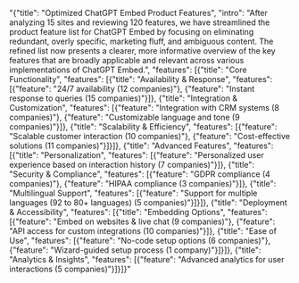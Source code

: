 "{\"title\": \"Optimized ChatGPT Embed Product Features\", \"intro\": \"After analyzing 15 sites and reviewing 120 features, we have streamlined the product feature list for ChatGPT Embed by focusing on eliminating redundant, overly specific, marketing fluff, and ambiguous content. The refined list now presents a clearer, more informative overview of the key features that are broadly applicable and relevant across various implementations of ChatGPT Embed.\", \"features\": [{\"title\": \"Core Functionality\", \"features\": [{\"title\": \"Availability & Response\", \"features\": [{\"feature\": \"24/7 availability (12 companies)\"}, {\"feature\": \"Instant response to queries (15 companies)\"}]}, {\"title\": \"Integration & Customization\", \"features\": [{\"feature\": \"Integration with CRM systems (8 companies)\"}, {\"feature\": \"Customizable language and tone (9 companies)\"}]}, {\"title\": \"Scalability & Efficiency\", \"features\": [{\"feature\": \"Scalable customer interaction (10 companies)\"}, {\"feature\": \"Cost-effective solutions (11 companies)\"}]}]}, {\"title\": \"Advanced Features\", \"features\": [{\"title\": \"Personalization\", \"features\": [{\"feature\": \"Personalized user experience based on interaction history (7 companies)\"}]}, {\"title\": \"Security & Compliance\", \"features\": [{\"feature\": \"GDPR compliance (4 companies)\"}, {\"feature\": \"HIPAA compliance (3 companies)\"}]}, {\"title\": \"Multilingual Support\", \"features\": [{\"feature\": \"Support for multiple languages (92 to 80+ languages) (5 companies)\"}]}]}, {\"title\": \"Deployment & Accessibility\", \"features\": [{\"title\": \"Embedding Options\", \"features\": [{\"feature\": \"Embed on websites & live chat (9 companies)\"}, {\"feature\": \"API access for custom integrations (10 companies)\"}]}, {\"title\": \"Ease of Use\", \"features\": [{\"feature\": \"No-code setup options (6 companies)\"}, {\"feature\": \"Wizard-guided setup process (1 company)\"}]}]}, {\"title\": \"Analytics & Insights\", \"features\": [{\"feature\": \"Advanced analytics for user interactions (5 companies)\"}]}]}"